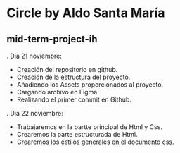 # Circle by Aldo Santa María
## mid-term-project-ih



. Dia 21 noviembre:
  - Creación del repositorio en github.
  - Creación de la estructura del proyecto.
  - Añadiendo los Assets proporcionados al proyecto.
  - Cargando archivo en Figma.
  - Realizando el primer commit en Github.


. Dia 22 noviembre:
  - Trabajaremos en la partte principal de Html y Css.
  - Crearemos la parte estructurada de Html.
  - Crearemos los estilos generales en el documento css.
